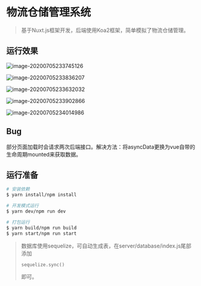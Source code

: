 # 物流仓储管理系统

> 基于Nuxt.js框架开发，后端使用Koa2框架，简单模拟了物流仓储管理。

## 运行效果

![image-20200705233745126](https://github.com/JammyLin/wms/blob/master/demo/login.png)

![image-20200705233836207](https://github.com/JammyLin/wms/blob/master/demo/register.png)

![image-20200705233632032](https://github.com/JammyLin/wms/blob/master/demo/index.png)

![image-20200705233902866](https://github.com/JammyLin/wms/blob/master/demo/dashboard.png)

![image-20200705234014986](https://github.com/JammyLin/wms/blob/master/demo/users.png)

## Bug

部分页面加载时会请求两次后端接口。解决方法：将asyncData更换为vue自带的生命周期mounted来获取数据。

## 运行准备

```bash
# 安装依赖
$ yarn install/npm install

# 开发模式运行
$ yarn dev/npm run dev

# 打包运行
$ yarn build/npm run build
$ yarn start/npm run start
```

> 数据库使用sequelize，可自动生成表，在server/database/index.js尾部添加
>
> ```
> sequelize.sync()
> ```
>
> 即可。

